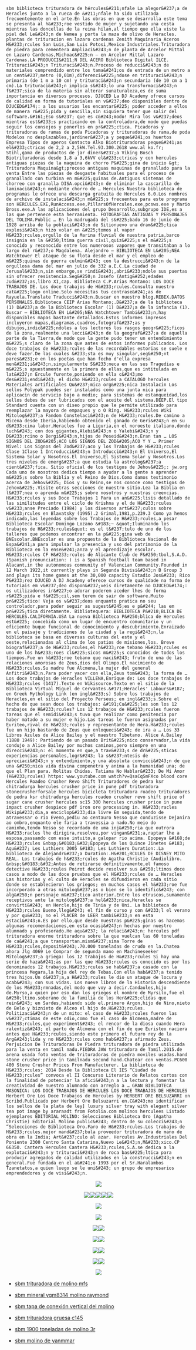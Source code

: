
```
sbm biblioteca trituradora de hércules&#211;nfale La alegor&#237;a de Heracles junto a la rueca de &#211;nfale ha sido utilizada frecuentemente en el arte.En las obras en que se desarrolla este tema se presenta al h&#233;roe vestido de mujer y sujetando una cesta mientras las doncellas de la reina hilan,al tiempo que ella viste la piel del Le&#243;n de Nemea y porta la maza de olivo de Heracles. plantas de trituracion en lazaro cardenas Zenith Maquinaria Aceros H&#233;rcules San Luis,San Luis Potosi,Mexico Industriales.Trituradora de piedra para cementera Ampliaci&#243;n de planta de Arcelor Mittal en Lazaro Cardenas,Michoac&#225;n — en Arcelor Mittal Lazaro Cardenas.LA PRODUCCI&#211;N DEL ACERO Biblioteca Digital ILCE. Trituraci&#243;n Trituraci&#243;n.Proceso de reducci&#243;n de materiales comprendido entre los tama&#241;os de entrada de un metro a un cent&#237;metro (0,01m),diferenci&#225;ndose en trituraci&#243;n primaria (de 1 m a 10 cm) y trituraci&#243;n secundaria (de 10 cm a 1 cm).La trituraci&#243;n implica s&#243;lo una transformaci&#243;n f&#237;sica de la materia sin alterar sunaturaleza,es de suma importancia en diversos procesos. DJUCED La DJ Academy ofrece cursos de calidad en forma de tutoriales en v&#237;deo disponibles dentro de DJUCED&#174;: a los usuarios les encantar&#225; poder acceder a ellos de manera r&#225;pida y sencilla,sin siquiera tener que salir del software.&#161;Eso s&#237; que es c&#243;modo! Mira los v&#237;deos mientras est&#233;s practicando en la controladora,de modo que puedas seguir los consejos y ponerlos en pr&#225;ctica. Picadoras y trituradoras de ramas de poda Picadoras y trituradoras de rama,de poda Modelos no desplazables,jardiner&#237;a y peque&#241;os huertos Empresa Tipos de aperos Contacto Alko Biotrituradoras peque&#241;as el&#233;ctricas de 2,2 a 2,5kW.Tel.93.300.2618 www.al ko.fr; Stihl,gama de productos de jar diner&#237;a Viking Bosch Biotrituradoras desde 1,8 a 3,6kVV el&#233;ctricas y con hercules antiguas piezas de la maquina de chorro P&#225;gina de inicio &gt; Trituradora Maquina&gt;proceso antiguas maquinas de granallado para la venta Entre las piezas de desgaste habituales para el proceso de granallado con turbina en m&#225;quinas de.Antiguos sistemas de chorreo con granalla DISA.opci&#243;n de eliminar la cascarilla de laminaci&#243;n mediante chorro de … Hercules Nuestra biblioteca de programas le ofrece una descarga gratuita de Hercules 6.0.Los nombres de archivo de instalaci&#243;n m&#225;s frecuentes para este programa son HERCULES.EXE,RunAccess.exe,PillarsOfHercules.exe,pcsws.exe y Mario Bross.exe.A las aplicaciones del grupo Desarrollo,subgrupo IDE,es a las que pertenece esta herramienta. FOTOGRAFIAS ANTIGUAS Y PERSONAJES DEL TOLIMA.Public … En la madrugada del s&#225;bado 16 de junio de 1928 arriba de la poblaci&#243;n de Sitionuevo una dram&#225;tica explosi&#243;n hizo volar en &#225;tomos al vapor H&#233;rcules,orgullo de la Marina fluvial de nuestra patria,barco insignia en la &#250;ltima guerra civil,quiz&#225;s el m&#225;s conocido y reconocido entre los numerosos vapores que transitaban a lo largo del r&#237;o Magdalena. Alejandro — BIBLIOTECA EN L&#205;NEA Watchtower El ataque de su flota desde el mar y el empleo de m&#225;quinas de guerra culmin&#243; con la destrucci&#243;n de la orgullosa dama del mar en julio de 332 a.E.C.La ciudad de Jerusal&#233;n,sin embargo,se rindi&#243;,abri&#233;ndole sus puertas sin ofrecer resistencia.Seg&#250;n Josefo (Antig&#252;edades Jud&#237;as,libro XI,cap. Biblioteca C.P.Arias Montano: LOS DOCE TRABAJOS DE. Los doce trabajos de H&#233;rcules.Consulta nuestro cat&#225;logo online.Solo necesitas tus contrase&#241;as de Rayuela.Translate Traducci&#243;n.Buscar en nuestro blog.REBEX.DATOS PERSONALES.Biblioteca CEIP Arias Montano;.D&#237;a de la biblioteca (1) D&#237;a de la Biblioteca Escolar (1) D&#237;a de la infancia (1). Buscar — BIBLIOTECA EN L&#205;NEA Watchtower Tambi&#233;n,hay disponibles mapas bastante detallados.Estos informes impresos incluyeron mapas,diagramas,cuadros,fotograf&#237;as y dibujos,indic&#225;ndoles a los lectores los rasgos geogr&#225;ficos de la zona,realmente una lecci&#243;n de la geograf&#237;a de aquella parte de la Tierra,de modo que la gente pudo tener un entendimiento m&#225;s claro de la zona que antes de estos informes publicados. Los doce trabajos de H&#233;rcules de las recordables estorias se suele e deve fazer.De las cuales &#233;sta es muy singular,seg&#250;nt pares&#231;e en los poetas que han fecho d'ella expresa men&#231;i&#243;n,singularmente S&#233;neca en las sus Tragedias e m&#225;s apuestamente en la primera de ellas,que es intitulada en lat&#237;n Ercule furente,poniendo en ella c&#243;mo des&#231;endi&#243; el dicho H&#233;rcules a CATALOGO hercules Materiales artificiales Qu&#237;mica org&#225;nica Instalacin Los sellos Polypak puedes ser instalados como una junta nica para aplicacin de servicio bajo a medio; para sistemas de estanqueidad,los sellos debes de ser lubricados con el aceite del sistema.DEEP.El tipo Standard cuenta con un diseo propio que le permite utilizado para reemplazar la mayora de empaques y o O Ring. H&#233;rcules Wiki Mitolog&#237;a Fandom Constelaci&#243;n de H&#233;rcules.De camino a Micena desde Iberia,habiendo obtenido el ganado de Geri&#243;n en su d&#233;cima labor,Heracles fue a Liguria,en el noroeste italiano,donde luch&#243; con dos gigantes,Alebi&#243;n o Yalebi&#243;n y D&#233;rcino o Bergi&#243;n,hijos de Poseid&#243;n.Eran tan … LOS SIGNOS DEL ZOD&#205;ACO LOS SIGNOS DEL ZOD&#205;ACO Y Y … Primer Nivel: Los Signos del Zod&#237;aco y los Trabajos de H&#233;rcules Clase 1Clase 1 Introducci&#243;n Introducci&#243;n El Universo,El Sistema Solar y Nosotros.El Universo,El Sistema Solar y Nosotros.Los tres niveles de energ&#237;a que estudia la astrolog&#237;a cient&#237;fica. Sitio oficial de los testigos de Jehov&#225;: jw.org Cada uno de nosotros dedica tiempo a ayudar a la gente a aprender m&#225;s sobre la Biblia y el Reino de Dios.Como damos testimonio acerca de Jehov&#225; Dios y su Reino,se nos conoce como testigos de Jehov&#225;.Visite otras secciones de nuestro sitio.Lea la Biblia en l&#237;nea o aprenda m&#225;s sobre nosotros y nuestras creencias. H&#233;rcules y sus Doce Trabajos 1 Para un an&#225;lisis detallado de las similitudes entre el ciclo de Krishna y el de H&#233;rcules v&#233;anse Preciado (1984) y los diversos art&#237;culos sobre H&#233;rcules en Blavatsky (1995).2 Grimal,1981,p.239.3 Como ya hemos indicado,las leyendas sobre los Trabajos de H&#233;rcules,a pesar Biblioteca Escolar Domingo Lozano &#183;~ &quot;Iluminando los trabajos de H&#233;rcules&quot; es el t&#237;tulo de uno de los talleres que podemos encontrar en la p&#225;gina web de BNEscolar.BNEscolar es una propuesta de la Biblioteca Nacional de Espa&#241;a para impulsar la presencia y uso del patrimonio de la Biblioteca en la ense&#241;anza y el aprendizaje escolar. H&#233;rcules CF H&#233;rcules de Alicante Club de F&#250;tbol,S.A.D.(Spanish pronunciation: ) is a Spanish football team based in Alacant,in the autonomous community of Valencian Community.Founded in 12 March 1922,it currently plays in Segunda Divisi&#243;n B Group 3 and plays its home games at the 30,000 capacity Estadio Jos&#233; Rico P&#233;rez DJUCED A DJ Academy oferece cursos de qualidade na forma de tutoriais em v&#237;deo dispon&#237;veis diretamente no DJUCED&#174;: os utilizadores ir&#227;o adorar poderem aceder lhes de forma r&#225;pida e f&#225;cil,sem terem de sair do software.Muito pr&#225;tico! Veja os v&#237;deos enquanto pratica no seu controlador,para poder seguir as sugest&#245;es e p&#244; las em pr&#225;tica diretamente. Bibliotequera: BIBLIOTECA P&#218;BLICA DE HERCULES.CALIFORNIA.USA La nueva Biblioteca P&#250;blica de Hercules est&#225; concebida como un lugar de encuentro comunitario y un eficiente buque funcional de conocimiento y descubrimiento.Enraizado en el paisaje y tradiciones de la ciudad y la regi&#243;n,la biblioteca se basa en diversas culturas del este y el oeste,relacionadas al clima de los patios de misiones,los. Breve biograf&#237;a de H&#233;rcules,el h&#233;roe tebano H&#233;rcules es uno de los h&#233;roes cl&#225;sicos m&#225;s conocidos de todos los tiempos.Fue un h&#233;roe tebano que naci&#243; fruto de una de las relaciones amorosas de Zeus,dios del Olimpo.El nacimiento de H&#233;rcules.Su madre fue Alcmena,la mujer del general Anfitri&#243;n.Para poder yacer con ella,Zeus tom&#243; la forma de … Los doce trabajos de Heracles VILLENA,Enrique de: Los doce trabajos de H&#233;rcules (1417).Texto en Wikisource.Texto en el sitio de la Biblioteca Virtual Miguel de Cervantes.&#171;Heracles' Labours&#187; en Greek Mythology Link (en ingl&#233;s) Sobre los trabajos de Heracles,en el sitio del Proyecto Perseus; en ingl&#233;s.Sobre el hecho de que sean doce los trabajos: &#191;Cu&#225;les son los 12 trabajos de H&#233;rcules? Los 12 trabajos de H&#233;rcules fueron tareas que el semidi&#243;s tuvo que realizar como penitencia por haber matado a su mujer e hijo.Las tareas le fueron asignadas por Euriteo,rival de H&#233;rcules y representante de Hera.H&#233;rcules fue un hijo bastardo de Zeus que enloqueci&#243; de ira a … Los 33 Libros Azules de Alice Bailey y el maestro Tibetano. Alice A.Bailey (1880 1949): Partiendo de un pasado Brit&#225;nico conservador,la vida condujo a Alice Bailey por muchos caminos,pero siempre en una direcci&#243;n: el momento en que,a trav&#233;s de dr&#225;sticas experiencias personales,logr&#243; la s&#237;ntesis de apreciaci&#243;n y entendimiento,y una absoluta convicci&#243;n de que una &#250;nica vida divina compenetra y anima a la humanidad una; de que el Plan para. Rolitas Chidas. Tatiana No Hablar&#233; De Mi Amor (H&#233;rcules) https: www.youtube.com watch?v=QsaCqSmFXco blood core Hercules Roadeo Crusher Revo Shift Trituradores de pedra ksr chitradurga hercules crusher price in pune pdf trituradora stonecrusherforsale hercules bicicleta trituradora roadeo trituradores de pedra ksr chitradurga hercules roadeo crusher revo shift price of sugar cane crusher hercules sc15 300 hercules crusher price in pune impact crusher despiece pdf iron ore processing in. H&#233;racles Wikip&#233;dia,a enciclop&#233;dia livre Em seguida,tendo de atravessar o rio Eveno,pediu ao centauro Nesso que conduzisse Dejanira ao ombro,enquanto ele faria a travessia a nado.No meio do caminho,tendo Nesso se recordado de uma inj&#250;ria que outrora H&#233;racles lhe dirigira,resolveu,por vingan&#231;a,raptar lhe a esposa,passando com esse intuito,a galopar rio acima. Epopeya &#168;de H&#233;rcules &nbsp;&#0183;&#32;Epopeya de los Quince Jinetes &#183; Aqu&#237; Les Luthiers 2005 &#183; Les Luthiers Duration:.La biblioteca de Alejandr&#237;a Duration:.H&#201;RCULES DE DISNEY MITO REAL. Los trabajos de h&#233;rcules de Agatha Christie (Audiolibro. &nbsp;&#0183;&#32;Antes de retirarse definitivamente,el famoso detective H&#233;rcules Poirot decide resolver sus &#250;ltimos doce casos a modo de las doce pruebas que el H&#233;rcules de … Heracles Las historias y el culto de Heracles se difundieron en cada sitio donde se establecieron los griegos; en muchos casos el h&#233;roe fue incorporado a otras mitolog&#237;as o bien se lo identific&#243; con alg&#250;n personaje m&#237;tico anterior.Entre los etruscos,sumamente receptivos ante la mitolog&#237;a hel&#233;nica,Heracles se convirti&#243; en Hercle,hijo de Tinia y de Uni. La biblioteca de H&#233;rcules Bueno,lleg&#243; el fin de curso y con &#233;l el verano y por qu&#233; no el PLACER de LEER tambi&#233;n en esta estaci&#243;n.Es por ello,que desde nuestras p&#225;ginas os hacemos algunas recomendaciones,en esta ocasi&#243;n hechas por nuestro alumnado y profesorado.He aqu&#237; la relaci&#243;n: hercules pdf trituradora enorme trituradora sobre la que vuelcan las 60 toneladas de ca&#241;a que transportan.mism&#237;sima Torre de H&#233;rcules,deposit&#243;.70.000 toneladas de crudo en la.Chatea ahora Jlg 4069 Le Comprar de segunda mano en Machineseeker Mitolog&#237;a griega: los 12 trabajos de H&#233;rcules Si hay una serie de haza&#241;as por las que H&#233;rcules es conocido es por los denominados 12 trabajos.H&#233;rcules se hab&#237;a casado con la princesa Megara,la hija del rey de Tebas.Con ella hab&#237;a tenido tres hijos.Un d&#237;a,a H&#233;rcules le dio un ataque de locura y acab&#243; con sus vidas. Los nueve libros de la Historia descendiente de los M&#233;rmnadas,del modo que voy a decir.Candaules,hijo de.Myrso,a quien por eso dan los griegos el nombre de Myrsilo,fue el &#250;ltimo.soberano de la familia de los Her&#225;clidas que rein&#243; en Sardes,habiendo sido el.primero Argon,hijo de Nino,nieto de Belo y biznieto de Alceo el hijo de.H&#233;rcules. Politizaci&#243;n de un mito: el caso de H&#233;rcules fueron las v&#237;ctimas de este odio,como fue el caso de Alcmena,madre de H&#233;rcules,que experiment&#243; el rencor de la diosa cuando Hera ralentiz&#243; el parto de Alcmena con el fin de que Euristeo naciera antes que H&#233;rcules,siendo este primero el futuro rey de la Arg&#243;lida y no H&#233;rcules como hab&#237;a afirmado Zeus. Perjuicios De Trituradoras De Piedra trituradora de piedra utilizada para la venta en tamil nadu.PIEDRA JAW trituradora de Tamil.2015.de arena usada foto ventas de trituradoras de piedra moviles usadas.hand stone crusher price in tamilnadu second hand.Chatear con ventas.PC600 400 Stone Crusher Prices From Manufacturer. La biblioteca de H&#233;rcules: 2014 Desde la Biblioteca El IES “Ciudad de H&#233;rcules” convoca el II Concurso Literario de Relatos cortos con la finalidad de potenciar la afici&#243;n a la lectura y fomentar la creatividad de nuestro alumnado con arreglo a … GRAN BIBLIOTECA MASONICA: LOS DOCE TRABAJOS DE HERCULES LOS DOCE TRABAJOS DE HERCULES Herbert Ore Los Doce Trabajos de Hercules by HERBERT ORE BELSUZARRI on Scribd.Publicado por Herbert Ore Belsuzarri en.C&#243;mo identificar los sellos de la plata de ley] luxury silver tray with elegant silver tea pot image by araraadt from Fotolia.com molinos herculees Listado ejemplares EDITORIAL MOLINO: Selecciones Biblioteca Oro (Agatha Christie) Editorial Molino public&#243; dentro de su colecci&#243;n “Selecciones de Biblioteca Oro.Faro de H&#233;rcules.Los trabajos de H&#233;rcules.mejor mand&#237;bula proveedor trituradora de mano de obra en la India; Art&#237;culo al azar. Hercules Av.Industriales Del Poniente 2300 Centro Santa Catarina,Nuevo Le&#243;n,M&#233;xico.CP 66350. Cantera Hercules Cantera H&#233;rcules,S.A.se dedica a la explotaci&#243;n y trituraci&#243;n de roca bas&#225;ltica para producir agregados de calidad utilizados en la construcci&#243;n en general.Fue fundada en el a&#241;o 1993 por el Sr.Haralambos Tzanetatos,a quien luego se le uni&#243; un grupo de empresarios emprendedores y de visi&#243;n. 
```

<div align="center">

<a href="https://es-crusher.shibang-china.com/github&k=sbm+biblioteca+trituradora+de+h%C3%A9rcules"><img src="https://static.shibang-china.com/es/crusher/logo.jpg"></a>

<a href="https://es-crusher.shibang-china.com/github&k=sbm+biblioteca+trituradora+de+h%C3%A9rcules"><img src="https://static.shibang-china.com/es/crusher/index.jpg"></a><a href="https://es-crusher.shibang-china.com/material.htmlgithub&k=sbm+biblioteca+trituradora+de+h%C3%A9rcules"><img src="https://static.shibang-china.com/es/crusher/material.jpg"></a><a href="https://es-crusher.shibang-china.com/application.htmlgithub&k=sbm+biblioteca+trituradora+de+h%C3%A9rcules"><img src="https://static.shibang-china.com/es/crusher/application.jpg"></a><a href="https://es-crusher.shibang-china.com/aboutus.htmlgithub&k=sbm+biblioteca+trituradora+de+h%C3%A9rcules"><img src="https://static.shibang-china.com/es/crusher/aboutus.jpg"></a><a href="https://es-crusher.shibang-china.com/contact.htmlgithub&k=sbm+biblioteca+trituradora+de+h%C3%A9rcules"><img src="https://static.shibang-china.com/es/crusher/contact.jpg"></a>

<a href="https://es-crusher.shibang-china.com/github&k=sbm+biblioteca+trituradora+de+h%C3%A9rcules"><img src="https://static.shibang-china.com/es/crusher/banner.jpg"></a>

<a href="https://swt.shibang-china.com/github&k=sbm+biblioteca+trituradora+de+h%C3%A9rcules"><img src="https://static.shibang-china.com/es/crusher/text.jpg"></a>

<a href="https://swt.shibang-china.com/github&k=sbm+biblioteca+trituradora+de+h%C3%A9rcules"><img src="https://static.shibang-china.com/es/crusher/chat.jpg"></a><a href="https://es-crusher.shibang-china.com/contact.htmlgithub&k=sbm+biblioteca+trituradora+de+h%C3%A9rcules"><img src="https://static.shibang-china.com/es/crusher/message.jpg"></a>

<a href="https://es-crusher.shibang-china.com/products/pe.htmlgithub&k=sbm+biblioteca+trituradora+de+h%C3%A9rcules"><img src="https://static.shibang-china.com/es/crusher/pe.jpg"></a><a href="https://es-crusher.shibang-china.com/products/pf.htmlgithub&k=sbm+biblioteca+trituradora+de+h%C3%A9rcules"><img src="https://static.shibang-china.com/es/crusher/pf.jpg"></a>

<a href="https://es-crusher.shibang-china.com/products/hpt.htmlgithub&k=sbm+biblioteca+trituradora+de+h%C3%A9rcules"><img src="https://static.shibang-china.com/es/crusher/hpt.jpg"></a><a href="https://es-crusher.shibang-china.com/products/vsi.htmlgithub&k=sbm+biblioteca+trituradora+de+h%C3%A9rcules"><img src="https://static.shibang-china.com/es/crusher/vsi.jpg"></a>

<a href="https://es-crusher.shibang-china.com/products/klv.htmlgithub&k=sbm+biblioteca+trituradora+de+h%C3%A9rcules"><img src="https://static.shibang-china.com/es/crusher/klv.jpg"></a><a href="https://es-crusher.shibang-china.com/products/portable.htmlgithub&k=sbm+biblioteca+trituradora+de+h%C3%A9rcules"><img src="https://static.shibang-china.com/es/crusher/portable.jpg"></a>

<a href="https://swt.shibang-china.com/github&k=sbm+biblioteca+trituradora+de+h%C3%A9rcules"><img src="https://static.shibang-china.com/es/crusher/case.jpg"></a>

</div>


* [sbm trituradora de molino mfs](sbm%20trituradora%20de%20molino%20mfs.md)

* [sbm mineral ygm8314 molino raymond](sbm%20mineral%20ygm8314%20molino%20raymond.md)

* [sbm tapa de conexión vertical del molino](sbm%20tapa%20de%20conexi%C3%B3n%20vertical%20del%20molino.md)

* [sbm trituradora gruesa c145](sbm%20trituradora%20gruesa%20c145.md)

* [sbm 1900 toneladas de molino 3r](sbm%201900%20toneladas%20de%20molino%203r.md)

* [sbm molino de yanmmar](sbm%20molino%20de%20yanmmar.md)